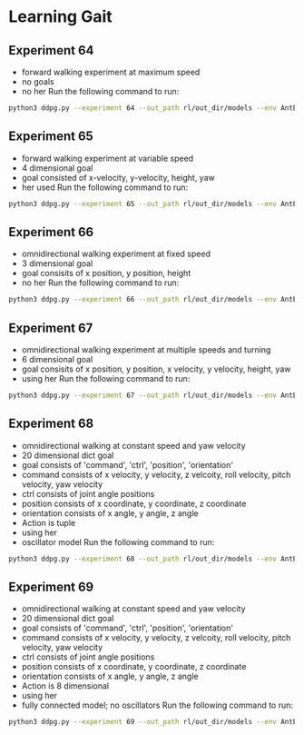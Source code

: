 # Learning Gait
## Experiment 64
- forward walking experiment at maximum speed
- no goals
- no her
Run the following command to run:
```bash
python3 ddpg.py --experiment 64 --out_path rl/out_dir/models --env AntEnv --env_version 0
```
## Experiment 65
- forward walking experiment at variable speed
- 4 dimensional goal
- goal consisted of x-velocity, y-velocity, height, yaw
- her used
Run the following command to run:
```bash
python3 ddpg.py --experiment 65 --out_path rl/out_dir/models --env AntEnv --env_version 1 --her
```

## Experiment 66
- omnidirectional walking experiment at fixed speed
- 3 dimensional goal
- goal consisits of x position, y position, height
- no her
Run the following command to run:
```bash
python3 ddpg.py --experiment 66 --out_path rl/out_dir/models --env AntEnv --env_version 2
```

## Experiment 67
- omnidirectional walking experiment at multiple speeds and turning
- 6 dimensional goal
- goal consisits of x position, y position, x velocity, y velocity, height, yaw
- using her
Run the following command to run:
```bash
python3 ddpg.py --experiment 67 --out_path rl/out_dir/models --env AntEnv --env_version 3 --her
```

## Experiment 68
- omnidirectional walking at constant speed and yaw velocity
- 20 dimensional dict goal
- goal consists of 'command', 'ctrl', 'position', 'orientation'
- command consists of x velocity, y velocity, z velcoity, roll velocity, pitch velocity, yaw velocity
- ctrl consists of joint angle positions
- position consists of x coordinate, y coordinate, z coordinate
- orientation consists of x angle, y angle, z angle
- Action is tuple
- using her
- oscillator model
Run the following command to run:
```bash
python3 ddpg.py --experiment 68 --out_path rl/out_dir/models --env AntEnv --env_version 4 --her
```

## Experiment 69
- omnidirectional walking at constant speed and yaw velocity
- 20 dimensional dict goal
- goal consists of 'command', 'ctrl', 'position', 'orientation'
- command consists of x velocity, y velocity, z velcoity, roll velocity, pitch velocity, yaw velocity
- ctrl consists of joint angle positions
- position consists of x coordinate, y coordinate, z coordinate
- orientation consists of x angle, y angle, z angle
- Action is 8 dimensional
- using her
- fully connected model; no oscillators
Run the following command to run:
```bash
python3 ddpg.py --experiment 69 --out_path rl/out_dir/models --env AntEnv --env_version 5 --her
```
